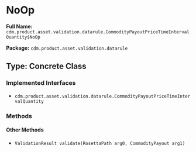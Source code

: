 # NoOp

**Full Name:** `cdm.product.asset.validation.datarule.CommodityPayoutPriceTimeIntervalQuantity$NoOp`

**Package:** `cdm.product.asset.validation.datarule`

## Type: Concrete Class

### Implemented Interfaces

- `cdm.product.asset.validation.datarule.CommodityPayoutPriceTimeIntervalQuantity`

### Methods

#### Other Methods

- `ValidationResult validate(RosettaPath arg0, CommodityPayout arg1)`

